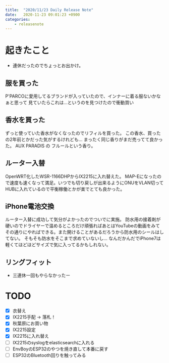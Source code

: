 ```yaml
---
title:  "2020/11/23 Daily Release Note"
date:   2020-11-23 09:01:23 +0900
categories:
    - releasenote
---
```

# 起きたこと

* 連休だったのでちょっとお出かけ。

## 服を買った

P'PARCOに愛用してるブランドが入っていたので、インナーに着る服ないかなぁと思って
見ていたらこれは…というのを見つけたので衝動買い

## 香水を買った

ずっと使っていた香水がなくなったのでリフィルを買った。
この香水、買ったの2年前とかだった気がするけれども… まったく同じ香りがまだ売ってて良かった。
AUX PARADIS の フルールという香り。

## ルーター入替

OpenWRT化したWSR-1166DHPからIX2215に入れ替えた。
MAP-Eになったので速度も速くなって満足。いつでも切り戻しが出来るようにONUをVLAN切って
HUBに入れているので平衡稼働とかが楽でとても良かった。

## iPhone電池交換

ルーター入替に成功して気分がよかったのでついでに実施。
防水用の接着剤が硬いのでドライヤーで温めるところだけ頑張ればあとはYouTubeの動画をみて
その通りにやればできる。また開けることがあるだろうから防水用のシールはしてない。
そもそも防水をそこまで求めていないし… なんだかんだでiPhone7は軽くてほどほどサイズで気に入ってるかもしれない。

## リングフィット

* 三連休一回もやらなかったー

# TODO 

- [x] 衣替え
- [X] IX2215手配 -> 落札！
- [x] 秋葉原にお買い物
- [x] IX2215設定
- [x] IX2215に入れ替え
- [ ] IX2215のsyslogをelasticsearchに入れる
- [ ] EnvBoyのESP32のやつを焼き直して本番に戻す
- [ ] ESP32のBluetooth回りを触ってみる

